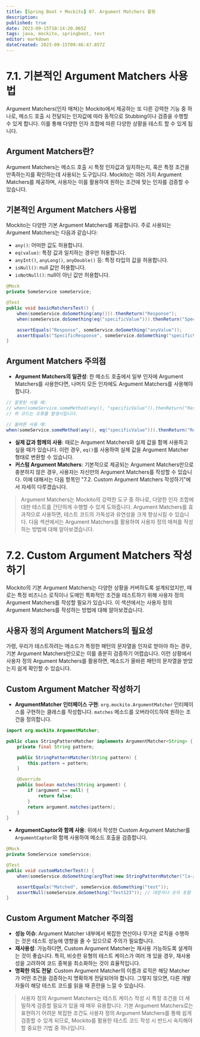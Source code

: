 ```yaml
---
title: [Spring Boot + Mockito] 07. Argument Matchers 활용
description: 
published: true
date: 2023-09-15T10:14:20.065Z
tags: java, mockito, springboot, test
editor: markdown
dateCreated: 2023-09-15T09:46:47.857Z
---
```


# 7.1. 기본적인 Argument Matchers 사용법

Argument Matchers(인자 매쳐)는 Mockito에서 제공하는 또 다른 강력한 기능 중 하나로, 메소드 호출 시 전달되는 인자값에 따라 동적으로 Stubbing이나 검증을 수행할 수 있게 합니다. 이를 통해 다양한 인자 조합에 따른 다양한 상황을 테스트 할 수 있게 됩니다.

## Argument Matchers란?

Argument Matchers는 메소드 호출 시 특정 인자값과 일치하는지, 혹은 특정 조건을 만족하는지를 확인하는데 사용되는 도구입니다. Mockito는 여러 가지 Argument Matchers를 제공하며, 사용자는 이를 활용하여 원하는 조건에 맞는 인자를 검증할 수 있습니다.

## 기본적인 Argument Matchers 사용법

Mockito는 다양한 기본 Argument Matchers를 제공합니다. 주로 사용되는 Argument Matchers는 다음과 같습니다:

- `any()`: 어떠한 값도 허용합니다.
- `eq(value)`: 특정 값과 일치하는 경우만 허용합니다.
- `anyInt()`, `anyLong()`, `anyDouble()` 등: 특정 타입의 값을 허용합니다.
- `isNull()`: null 값만 허용합니다.
- `isNotNull()`: null이 아닌 값만 허용합니다.

```java
@Mock
private SomeService someService;

@Test
public void basicMatchersTest() {
    when(someService.doSomething(any())).thenReturn("Response");
    when(someService.doSomething(eq("specificValue"))).thenReturn("SpecificResponse");

    assertEquals("Response", someService.doSomething("anyValue"));
    assertEquals("SpecificResponse", someService.doSomething("specificValue"));
}
```

## Argument Matchers 주의점

- **Argument Matchers의 일관성**: 한 메소드 호출에서 일부 인자에 Argument Matchers를 사용한다면, 나머지 모든 인자에도 Argument Matchers를 사용해야 합니다.

```java
// 잘못된 사용 예:
// when(someService.someMethod(any(), "specificValue")).thenReturn("Response");
// 위 코드는 오류를 발생시킵니다.

// 올바른 사용 예:
when(someService.someMethod(any(), eq("specificValue"))).thenReturn("Response");
```

- **실제 값과 함께의 사용**: 때로는 Argument Matchers와 실제 값을 함께 사용하고 싶을 때가 있습니다. 이런 경우, `eq()`를 사용하여 실제 값을 Argument Matcher 형태로 변환할 수 있습니다.
- **커스텀 Argument Matchers**: 기본적으로 제공되는 Argument Matchers만으로 충분하지 않은 경우, 사용자는 자신만의 Argument Matchers를 작성할 수 있습니다. 이에 대해서는 다음 항목인 "7.2. Custom Argument Matchers 작성하기"에서 자세히 다루겠습니다.

> Argument Matchers는 Mockito의 강력한 도구 중 하나로, 다양한 인자 조합에 대한 테스트를 간단하게 수행할 수 있게 도와줍니다. Argument Matchers를 효과적으로 사용하면, 테스트 코드의 가독성과 유연성을 크게 향상시킬 수 있습니다. 다음 섹션에서는 Argument Matchers를 활용하여 사용자 정의 매쳐를 작성하는 방법에 대해 알아보겠습니다.

# 7.2. Custom Argument Matchers 작성하기

Mockito의 기본 Argument Matchers는 다양한 상황을 커버하도록 설계되었지만, 때로는 특정 비즈니스 로직이나 도메인 특화적인 조건을 테스트하기 위해 사용자 정의 Argument Matchers를 작성할 필요가 있습니다. 이 섹션에서는 사용자 정의 Argument Matchers를 작성하는 방법에 대해 알아보겠습니다.

## 사용자 정의 Argument Matchers의 필요성

가령, 우리가 테스트하려는 메소드가 특정한 패턴의 문자열을 인자로 받아야 하는 경우, 기본 Argument Matchers만으로는 이를 충분히 검증하기 어렵습니다. 이런 상황에서 사용자 정의 Argument Matchers를 활용하면, 메소드가 올바른 패턴의 문자열을 받았는지 쉽게 확인할 수 있습니다.

## Custom Argument Matcher 작성하기

- **ArgumentMatcher 인터페이스 구현**: `org.mockito.ArgumentMatcher` 인터페이스를 구현하는 클래스를 작성합니다. `matches` 메소드를 오버라이드하여 원하는 조건을 정의합니다.

```java
import org.mockito.ArgumentMatcher;

public class StringPatternMatcher implements ArgumentMatcher<String> {
    private final String pattern;

    public StringPatternMatcher(String pattern) {
        this.pattern = pattern;
    }

    @Override
    public boolean matches(String argument) {
        if (argument == null) {
            return false;
        }
        return argument.matches(pattern);
    }
}
```

- **ArgumentCaptor와 함께 사용**: 위에서 작성한 Custom Argument Matcher를 `ArgumentCaptor`와 함께 사용하여 메소드 호출을 검증합니다.

```java
@Mock
private SomeService someService;

@Test
public void customMatcherTest() {
    when(someService.doSomething(argThat(new StringPatternMatcher("[a-z]+")))).thenReturn("Matched");

    assertEquals("Matched", someService.doSomething("test"));
    assertNull(someService.doSomething("Test123")); // 대문자나 숫자 포함 문자열은 매치되지 않습니다.
}
```

## Custom Argument Matcher 주의점

- **성능 이슈**: Argument Matcher 내부에서 복잡한 연산이나 무거운 로직을 수행하는 것은 테스트 성능에 영향을 줄 수 있으므로 주의가 필요합니다.
- **재사용성**: 가능하다면, Custom Argument Matcher는 재사용 가능하도록 설계하는 것이 좋습니다. 특히, 비슷한 유형의 테스트 케이스가 여러 개 있을 경우, 재사용성을 고려하여 코드 중복을 최소화하는 것이 효율적입니다.
- **명확한 의도 전달**: Custom Argument Matcher의 이름과 로직은 해당 Matcher가 어떤 조건을 검증하는지 명확하게 전달되어야 합니다. 그렇지 않으면, 다른 개발자들이 해당 테스트 코드를 읽을 때 혼란을 느낄 수 있습니다.

> 사용자 정의 Argument Matchers는 테스트 케이스 작성 시 특정 조건을 더 세밀하게 검증할 필요가 있을 때 매우 유용합니다. 기본 Argument Matchers로는 표현하기 어려운 복잡한 조건도 사용자 정의 Argument Matchers를 통해 쉽게 검증할 수 있게 되므로, Mockito를 활용한 테스트 코드 작성 시 반드시 숙지해야 할 중요한 기법 중 하나입니다.